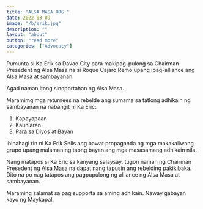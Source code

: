 ```yaml
---
title: "ALSA MASA ORG." 
date: 2022-03-09
image: "/b/erik.jpg"
description: ""
layout: "about"
button: "read more"
categories: ["Advocacy"]
---
```



<!-- ![Ka Erik](/b/erik2.jpg) -->

Pumunta si Ka Erik sa Davao City para makipag-pulong sa Chairman Presedent ng Alsa Masa na si Roque Cajaro Remo upang ipag-alliance ang Alsa Masa at sambayanan.

Agad naman itong sinoportahan ng Alsa Masa.

Maramimg mga returnees na rebelde ang sumama sa tatlong adhikain ng sambayanan na nabangit ni Ka Eric:

1. Kapayapaan
2. Kaunlaran 
3. Para sa Diyos at Bayan

Ibinahagi rin ni Ka Erik Selis ang bawat propaganda ng mga makakaliwang grupo upang malaman ng taong bayan ang mga masasamang adhikain nila.

Nang matapos si Ka Eric sa kanyang salaysay, tugon naman ng Chairman Presedent ng Alsa Masa na dapat nang tapusin ang rebelding pakikibaka. Dito na po nag tatapos ang pagpupulong ng alliance ng Alsa Masa at sambayanan. 

Maraming salamat sa pag supporta sa aming adhikain. Naway gabayan kayo ng Maykapal. 
